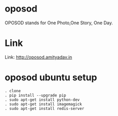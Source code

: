 oposod
======
OPOSOD stands for One Photo,One Story, One Day.

Link
====
Link: http://oposod.amityadav.in

oposod ubuntu setup
===================
	. clone
	. pip install --upgrade pip
	. sudo apt-get install python-dev
	. sudo apt-get install imagemagick
	. sudo apt-get install redis-server

